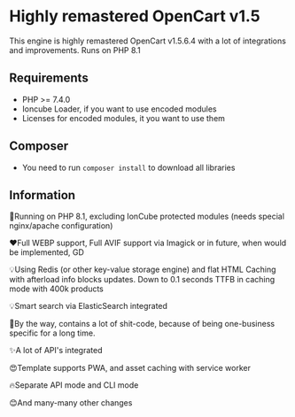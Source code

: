 # Highly remastered OpenCart v1.5

This engine is highly remastered OpenCart v1.5.6.4 with a lot of integrations and improvements. Runs on PHP 8.1

Requirements
------------

*   PHP >= 7.4.0
*   Ioncube Loader, if you want to use encoded modules
*   Licenses for encoded modules, it you want to use them

Composer
------------

* You need to run `composer install` to download all libraries


Information
------------

🚀Running on PHP 8.1, excluding IonCube protected modules (needs special nginx/apache configuration)

❤️Full WEBP support, Full AVIF support via Imagick or in future, when would be implemented, GD

💡Using Redis (or other key-value storage engine) and flat HTML Caching with afterload info blocks updates. Down to 0.1 seconds TTFB in caching mode with 400k products

💡Smart search via ElasticSearch integrated

🤣By the way, contains a lot of shit-code, because of being one-business specific for a long time.

✨A lot of API's integrated

😍Template supports PWA, and asset caching with service worker

🔥Separate API mode and CLI mode

😊And many-many other changes
